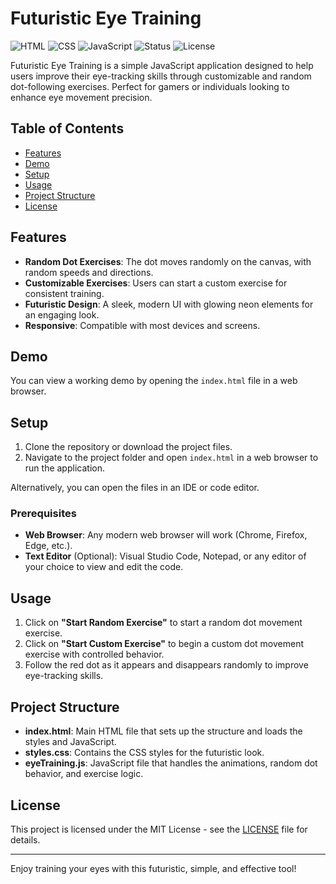 # Futuristic Eye Training

![HTML](https://img.shields.io/badge/HTML-5-orange)
![CSS](https://img.shields.io/badge/CSS-3-blue)
![JavaScript](https://img.shields.io/badge/JavaScript-ES6-yellow)
![Status](https://img.shields.io/badge/status-active-success)
![License](https://img.shields.io/badge/license-MIT-green)

Futuristic Eye Training is a simple JavaScript application designed to help users improve their eye-tracking skills through customizable and random dot-following exercises. Perfect for gamers or individuals looking to enhance eye movement precision.

## Table of Contents
- [Features](#features)
- [Demo](#demo)
- [Setup](#setup)
- [Usage](#usage)
- [Project Structure](#project-structure)
- [License](#license)

## Features
- **Random Dot Exercises**: The dot moves randomly on the canvas, with random speeds and directions.
- **Customizable Exercises**: Users can start a custom exercise for consistent training.
- **Futuristic Design**: A sleek, modern UI with glowing neon elements for an engaging look.
- **Responsive**: Compatible with most devices and screens.

## Demo
You can view a working demo by opening the `index.html` file in a web browser.

## Setup
1. Clone the repository or download the project files.
2. Navigate to the project folder and open `index.html` in a web browser to run the application.

Alternatively, you can open the files in an IDE or code editor.

### Prerequisites
- **Web Browser**: Any modern web browser will work (Chrome, Firefox, Edge, etc.).
- **Text Editor** (Optional): Visual Studio Code, Notepad, or any editor of your choice to view and edit the code.

## Usage
1. Click on **"Start Random Exercise"** to start a random dot movement exercise.
2. Click on **"Start Custom Exercise"** to begin a custom dot movement exercise with controlled behavior.
3. Follow the red dot as it appears and disappears randomly to improve eye-tracking skills.

## Project Structure
- **index.html**: Main HTML file that sets up the structure and loads the styles and JavaScript.
- **styles.css**: Contains the CSS styles for the futuristic look.
- **eyeTraining.js**: JavaScript file that handles the animations, random dot behavior, and exercise logic.

## License
This project is licensed under the MIT License - see the [LICENSE](LICENSE) file for details.

---

Enjoy training your eyes with this futuristic, simple, and effective tool!
